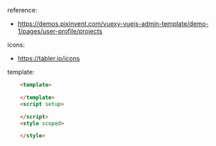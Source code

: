reference: 
- https://demos.pixinvent.com/vuexy-vuejs-admin-template/demo-1/pages/user-profile/projects

icons: 
- https://tabler.io/icons


template:

```html
    <template>

    </template>
    <script setup>

    </script>
    <style scoped>

    </style>
```